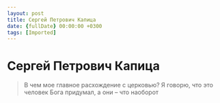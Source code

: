 ```yaml
---
layout: post
title: Сергей Петрович Капица
date: {fullDate} 00:00:00 +0300
tags: [Imported]
---
```

# Сергей Петрович Капица

> В чем мое главное расхождение с церковью? Я говорю, что это человек Бога придумал, а они – что наоборот